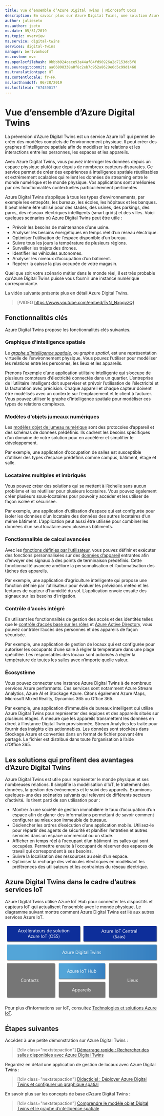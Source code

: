```yaml
---
title: Vue d’ensemble d’Azure Digital Twins | Microsoft Docs
description: En savoir plus sur Azure Digital Twins, une solution Azure IoT destinée à l’intelligence spatiale.
author: julieseto
ms.author: jseto
ms.date: 05/31/2019
ms.topic: overview
ms.service: digital-twins
services: digital-twins
manager: bertvanhoof
ms.custom: mvc
ms.openlocfilehash: 0bbbb924cace93e44af84fd96926a2d7153dd5f8
ms.sourcegitcommit: aa66898338a8f8c2eb7c952a8629e6d5c99d1468
ms.translationtype: HT
ms.contentlocale: fr-FR
ms.lasthandoff: 06/28/2019
ms.locfileid: "67459017"
---
```

# <a name="overview-of-azure-digital-twins"></a>Vue d’ensemble d’Azure Digital Twins

La préversion d’Azure Digital Twins est un service Azure IoT qui permet de créer des modèles complets de l’environnement physique. Il peut créer des graphes d’intelligence spatiale afin de modéliser les relations et les interactions entre les personnes, les espaces et les appareils.

Avec Azure Digital Twins, vous pouvez interroger les données depuis un espace physique plutôt que depuis de nombreux capteurs disparates. Ce service permet de créer des expériences à intelligence spatiale réutilisables et extrêmement scalables qui relient les données de streaming entre le monde numérique et le monde physique. Vos applications sont améliorées par ces fonctionnalités contextuelles particulièrement pertinentes. 

Azure Digital Twins s’applique à tous les types d’environnements, par exemple les entrepôts, les bureaux, les écoles, les hôpitaux et les banques. Il peut même être utilisé pour des stades, des usines, des parkings, des parcs, des réseaux électriques intelligents (smart grids) et des villes. Voici quelques scénarios où Azure Digital Twins peut être utile :

- Prévoir les besoins de maintenance d’une usine.
- Analyser les besoins énergétiques en temps réel d’un réseau électrique.
- Optimiser l’utilisation de l’espace disponible d’un bureau.
- Suivre tous les jours la température de plusieurs régions.
- Surveiller les trajets des drones.
- Identifier les véhicules autonomes.
- Analyser les niveaux d’occupation d’un bâtiment.
- Repérer la caisse la plus occupée de votre magasin.

Quel que soit votre scénario métier dans le monde réel, il est très probable qu’Azure Digital Twins puisse vous fournir une instance numérique correspondante.

La vidéo suivante présente plus en détail Azure Digital Twins.

> [!VIDEO https://www.youtube.com/embed/TvN_NxpgyzQ]

## <a name="key-capabilities"></a>Fonctionnalités clés

Azure Digital Twins propose les fonctionnalités clés suivantes.

### <a name="spatial-intelligence-graph"></a>Graphique d’intelligence spatiale

Le [ *graphe d’intelligence spatiale*](./concepts-objectmodel-spatialgraph.md#graph), ou *graphe spatial*, est une représentation virtuelle de l’environnement physique. Vous pouvez l’utiliser pour modéliser les relations entre les personnes, les lieux et les appareils.

Prenons l’exemple d’une application utilitaire intelligente qui s’occupe de plusieurs compteurs d’électricité connectés dans un quartier. L’entreprise de l’utilitaire intelligent doit superviser et prévoir l’utilisation de l’électricité et la facturation avec précision. Chaque appareil et chaque capteur doivent être modélisés avec un contexte sur l’emplacement et le client à facturer. Vous pouvez utiliser le graphe d’intelligence spatiale pour modéliser ces types de relations complexes.

### <a name="digital-twin-object-models"></a>Modèles d’objets jumeaux numériques

Les [modèles objet de jumeau numérique](./concepts-objectmodel-spatialgraph.md#model) sont des protocoles d’appareil et des schémas de données prédéfinis. Ils cadrent les besoins spécifiques d’un domaine de votre solution pour en accélérer et simplifier le développement.

Par exemple, une application d’occupation de salles est susceptible d’utiliser des types d’espace prédéfinis comme campus, bâtiment, étage et salle.

### <a name="multiple-and-nested-tenants"></a>Locataires multiples et imbriqués

Vous pouvez créer des solutions qui se mettent à l’échelle sans aucun problème et les réutiliser pour plusieurs locataires. Vous pouvez également créer plusieurs sous-locataires pour pouvoir y accéder et les utiliser de façon isolée et sécurisée.

Par exemple, une application d’utilisation d’espace qui est configurée pour isoler les données d’un locataire des données des autres locataires d’un même bâtiment. L’application peut aussi être utilisée pour combiner les données d’un seul locataire avec plusieurs bâtiments.

### <a name="advanced-compute-capabilities"></a>Fonctionnalités de calcul avancées

Avec les [fonctions définies par l’utilisateur](./concepts-user-defined-functions.md), vous pouvez définir et exécuter des fonctions personnalisées sur des [données d’appareil](./concepts-device-ingress.md) entrantes afin d’envoyer des signaux à des points de terminaison prédéfinis. Cette fonctionnalité avancée améliore la personnalisation et l’automatisation des tâches des appareils.

Par exemple, une application d’agriculture intelligente qui propose une fonction définie par l’utilisateur pour évaluer les prévisions météo et les lectures de capteur d’humidité du sol. L’application envoie ensuite des signaux sur les besoins d’irrigation.

### <a name="built-in-access-control"></a>Contrôle d’accès intégré

En utilisant les fonctionnalités de gestion des accès et des identités telles que le [contrôle d’accès basé sur les rôles](./security-role-based-access-control.md) et [Azure Active Directory](./security-authenticating-apis.md), vous pouvez contrôler l’accès des personnes et des appareils de façon sécurisée.

Par exemple, une application de gestion de locaux qui est configurée pour autoriser les occupants d’une salle à régler la température dans une plage spécifiée. Les responsables des locaux sont autorisés à régler la température de toutes les salles avec n’importe quelle valeur.

### <a name="ecosystem"></a>Écosystème

Vous pouvez connecter une instance Azure Digital Twins à de nombreux services Azure performants. Ces services sont notamment Azure Stream Analytics, Azure AI et Stockage Azure. Citons également Azure Maps, Microsoft Mixed Reality, Dynamics 365 ou Office 365.

Par exemple, une application d’immeuble de bureaux intelligent qui utilise Azure Digital Twins pour représenter des équipes et des appareils situés sur plusieurs étages. À mesure que les appareils transmettent les données en direct à l’instance Digital Twin provisionnée, Stream Analytics les traite pour fournir des insights clés actionnables. Les données sont stockées dans Stockage Azure et converties dans un format de fichier pouvant être partagé. Le fichier est distribué dans toute l’organisation à l’aide d’Office 365.

## <a name="solutions-that-benefit-from-azure-digital-twins"></a>Les solutions qui profitent des avantages d’Azure Digital Twins

Azure Digital Twins est utile pour représenter le monde physique et ses nombreuses relations. Il simplifie la modélisation d’IoT, le traitement des données, la gestion des événements et le suivi des appareils. Examinons quelques-uns des scénarios suivants qui relèvent de différents secteurs d’activité. Ils tirent parti de son utilisation pour :

* Montrer à une société de gestion immobilière le taux d’occupation d’un espace afin de glaner des informations permettant de savoir comment configurer au mieux son immeuble de bureaux.
* Déclencher les ordres d’exécution d’une application mobile. Utilisez-le pour répartir des agents de sécurité et planifier l’entretien et autres services dans un espace commercial ou un stade.
* Afficher en temps réel à l’occupant d’un bâtiment les salles qui sont occupées. Permettre ensuite à l’occupant de réserver des espaces de travail qui correspondent à ses besoins.
* Suivre la localisation des ressources au sein d’un espace.
* Optimiser la recharge des véhicules électriques en modélisant les préférences des utilisateurs et les contraintes du réseau électrique.

## <a name="azure-digital-twins-in-the-context-of-other-iot-services"></a>Azure Digital Twins dans le cadre d’autres services IoT

Azure Digital Twins utilise Azure IoT Hub pour connecter les dispositifs et capteurs IoT qui actualisent l’ensemble avec le monde physique. Le diagramme suivant montre comment Azure Digital Twins est lié aux autres services Azure IoT.

![Azure Digital Twins est un service basé sur Azure IoT Hub][1]

Pour plus d’informations sur IoT, consultez [Technologies et solutions Azure IoT](https://docs.microsoft.com/azure/iot-fundamentals/iot-services-and-technologies).

## <a name="next-steps"></a>Étapes suivantes

Accédez à une petite démonstration sur Azure Digital Twins :

>[!div class="nextstepaction"]
>[Démarrage rapide : Rechercher des salles disponibles avec Azure Digital Twins](./quickstart-view-occupancy-dotnet.md)

Regardez en détail une application de gestion de locaux avec Azure Digital Twins :

>[!div class="nextstepaction"]
>[Didacticiel : Déployer Azure Digital Twins et configurer un graphique spatial](./tutorial-facilities-setup.md)

En savoir plus sur les concepts de base d’Azure Digital Twins :

>[!div class="nextstepaction"]
>[Comprendre le modèle objet Digital Twins et le graphe d’intelligence spatiale](./concepts-objectmodel-spatialgraph.md)

<!-- Images -->
[1]: media/overview/azure-digital-twins-in-iot-ecosystem.png